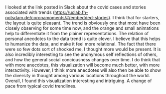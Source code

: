 I looked at the link posted in Slack about the covid cases and stories associated with trends (https://uclab.fh-potsdam.de/coronamoments/#/embedded-stories). 
I think that for starters, the layout is quite pleasant. 
The trend is obviously one that most have been closely observing for some time now, and the orange and small animations help to differentiate it from the plainer representations.
The relation of personal anecdotes to the data trend is quite clever.
I believe that this helps to humanize the data, and make it feel more relational.
The fact that there were so few dots sort of shocked me, I thought more would be present.
It is also incredibly interesting to see the anonymous self reflections of others, and how the general social conciousness changes over time.
I do think that with more anecdotes, this visualization will become much better, with more interactivity.
However, I think more anecdotes will also then be able to show the diversity in thought among various locations throughout the world.
Overall, I found this visualization interesting and intriguing. A change of pace from typical covid trendlines.
